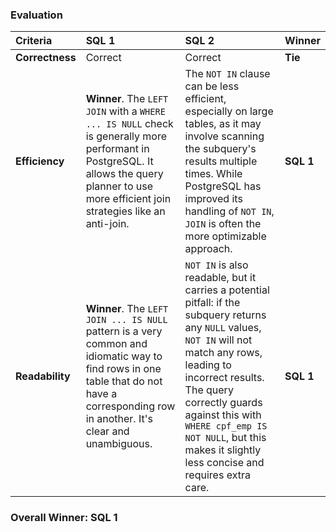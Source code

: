 ### Evaluation

| Criteria | SQL 1 | SQL 2 | Winner |
| :--- | :--- | :--- | :--- |
| **Correctness** | Correct | Correct | **Tie** |
| **Efficiency** | **Winner**. The `LEFT JOIN` with a `WHERE ... IS NULL` check is generally more performant in PostgreSQL. It allows the query planner to use more efficient join strategies like an anti-join. | The `NOT IN` clause can be less efficient, especially on large tables, as it may involve scanning the subquery's results multiple times. While PostgreSQL has improved its handling of `NOT IN`, `JOIN` is often the more optimizable approach. | **SQL 1** |
| **Readability** | **Winner**. The `LEFT JOIN ... IS NULL` pattern is a very common and idiomatic way to find rows in one table that do not have a corresponding row in another. It's clear and unambiguous. | `NOT IN` is also readable, but it carries a potential pitfall: if the subquery returns any `NULL` values, `NOT IN` will not match any rows, leading to incorrect results. The query correctly guards against this with `WHERE cpf_emp IS NOT NULL`, but this makes it slightly less concise and requires extra care. | **SQL 1** |

### **Overall Winner: SQL 1**